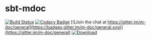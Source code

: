 # sbt-mdoc
[![Build Status](https://travis-ci.org/m-doc/sbt-mdoc.svg?branch=master)](https://travis-ci.org/m-doc/sbt-mdoc)
[![Codacy Badge](https://api.codacy.com/project/badge/grade/ef06677b22c14697a42319e08a07acd2)](https://www.codacy.com/app/fthomas/sbt-mdoc)
[![Join the chat at https://gitter.im/m-doc/general](https://badges.gitter.im/m-doc/general.svg)](https://gitter.im/m-doc/general)
[![Download](https://api.bintray.com/packages/m-doc/sbt-plugins/sbt-mdoc/images/download.svg)](https://bintray.com/m-doc/sbt-plugins/sbt-mdoc/_latestVersion)
